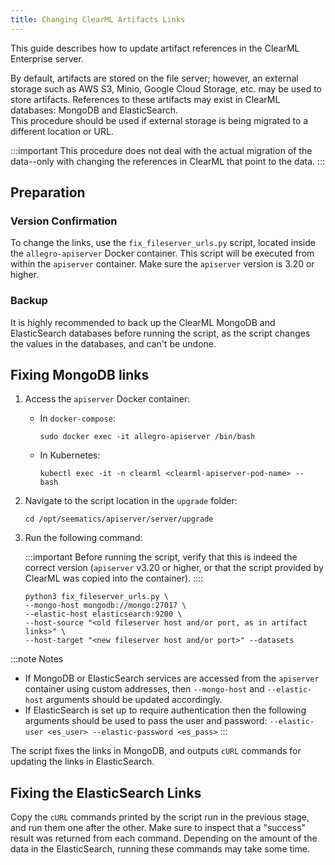 ```yaml
---
title: Changing ClearML Artifacts Links
---
```


This guide describes how to update artifact references in the ClearML Enterprise server.

By default, artifacts are stored on the file server; however, an external storage such as AWS S3, Minio, Google Cloud 
Storage, etc. may be used to store artifacts. References to these artifacts may exist in ClearML databases: MongoDB and ElasticSearch.  
This procedure should be used if external storage is being migrated to a different location or URL.

:::important
This procedure does not deal with the actual migration of the data--only with changing the references in ClearML that 
point to the data.
:::

## Preparation

### Version Confirmation

To change the links, use the `fix_fileserver_urls.py` script, located inside the `allegro-apiserver` 
Docker container. This script will be executed from within the `apiserver` container. Make sure the `apiserver` version 
is 3.20 or higher.

### Backup

It is highly recommended to back up the ClearML MongoDB and ElasticSearch databases before running the script, as the 
script changes the values in the databases, and can't be undone.

## Fixing MongoDB links

1. Access the `apiserver` Docker container:  

   * In `docker-compose`:
    
      ```commandline
      sudo docker exec -it allegro-apiserver /bin/bash
       ```
    
   * In Kubernetes:
   
      ```commandline
      kubectl exec -it -n clearml <clearml-apiserver-pod-name> -- bash
      ```

1. Navigate to the script location in the `upgrade` folder:

   ```commandline
   cd /opt/seematics/apiserver/server/upgrade
   ```
     
1. Run the following command:
 
    :::important
    Before running the script, verify that this is indeed the correct version (`apiserver` v3.20 or higher, 
    or that the script provided by ClearML was copied into the container).
    ::::
 
    ```commandline
    python3 fix_fileserver_urls.py \
    --mongo-host mongodb://mongo:27017 \
    --elastic-host elasticsearch:9200 \
    --host-source "<old fileserver host and/or port, as in artifact links>" \
    --host-target "<new fileserver host and/or port>" --datasets
    ```

:::note Notes
* If MongoDB or ElasticSearch services are accessed from the `apiserver` container using custom addresses, then 
`--mongo-host` and `--elastic-host` arguments should be updated accordingly.  
* If ElasticSearch is set up to require authentication then the following arguments should be used to pass the user 
and password: `--elastic-user <es_user> --elastic-password <es_pass>`
:::

The script fixes the links in MongoDB, and outputs `cURL` commands for updating the links in ElasticSearch.

## Fixing the ElasticSearch Links

Copy the `cURL` commands printed by the script run in the previous stage, and run them one after the other. Make sure to 
inspect that a "success" result was returned from each command. Depending on the amount of the data in the ElasticSearch, 
running these commands may take some time.
